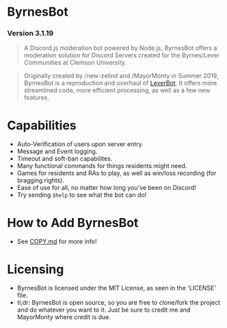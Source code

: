 # ByrnesBot
### Version 3.1.19
> A Discord.js moderation bot powered by Node.js, ByrnesBot offers a moderation solution for Discord Servers created for the Byrnes/Lever Communities at Clemson University.

> Originally created by /new-zelind and /MayorMonty in Summer 2019, ByrnesBot is a reproduction and overhaul of [LeverBot](https://github.com/new-zelind/LeverBot). It offers more streamlined code, more efficient processing, as well as a few new features.

# Capabilities
- Auto-Verification of users upon server entry.
- Message and Event logging.
- Timeout and soft-ban capabilites.
- Many functional commands for things residents might need.
- Games for residents and RAs to play, as well as win/loss recording (for bragging rights).
- Ease of use for all, no matter how long you've been on Discord!
- Try sending `$help` to see what the bot can do!

# How to Add ByrnesBot
- See [COPY.md](https://github.com/new-zelind/LeverBot2/blob/master/COPY.md) for more info!

# Licensing
- ByrnesBot is licensed under the MIT License, as seen in the 'LICENSE' file.
- tl;dr: ByrnesBot is open source, so you are free to clone/fork the project and do whatever you want to it. Just be sure to credit me and MayorMonty where credit is due.
